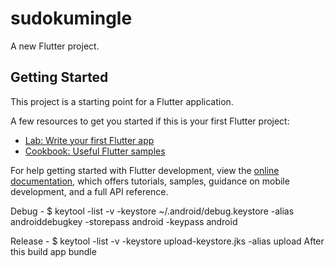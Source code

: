 # sudokumingle

A new Flutter project.

## Getting Started

This project is a starting point for a Flutter application.

A few resources to get you started if this is your first Flutter project:

- [Lab: Write your first Flutter app](https://docs.flutter.dev/get-started/codelab)
- [Cookbook: Useful Flutter samples](https://docs.flutter.dev/cookbook)

For help getting started with Flutter development, view the
[online documentation](https://docs.flutter.dev/), which offers tutorials,
samples, guidance on mobile development, and a full API reference.

Debug - $ keytool -list -v -keystore ~/.android/debug.keystore -alias androiddebugkey -storepass android -keypass android


Release - $ keytool -list -v -keystore upload-keystore.jks -alias upload
After this build app bundle